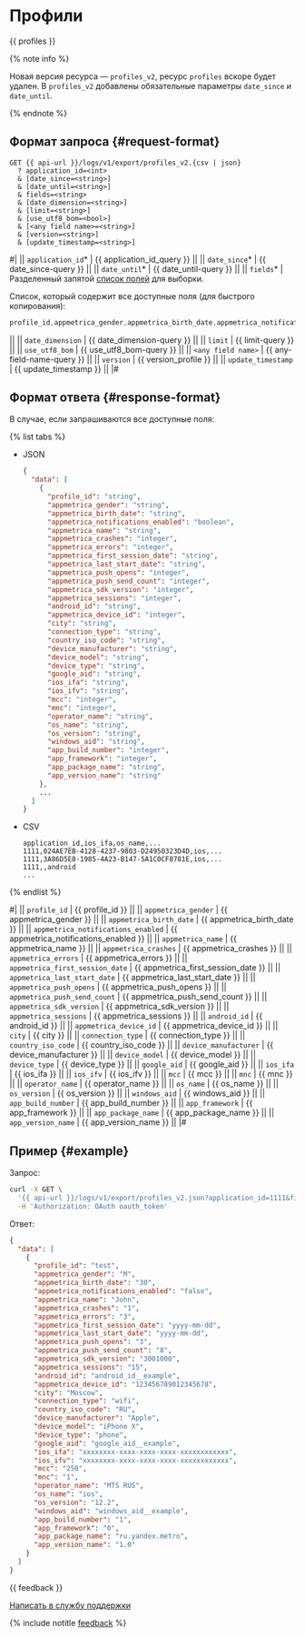 # Профили

{{ profiles }}

{% note info %}

Новая версия ресурса — `profiles_v2`, ресурс `profiles` вскоре будет удален. В `profiles_v2` добавлены обязательные параметры `date_since` и `date_until`. 

{% endnote %}

## Формат запроса {#request-format}

```
GET {{ api-url }}/logs/v1/export/profiles_v2.{csv | json}
  ? application_id=<int>
  & [date_since=<string>]
  & [date_until=<string>]  
  & fields=<string>
  & [date_dimension=<string>]
  & [limit=<string>]
  & [use_utf8_bom=<bool>]
  & [<any field name>=<string>]
  & [version=<string>]
  & [update_timestamp=<string>]
```

#|
|| `application_id`* | {{ application_id_query }} ||
|| `date_since`* | {{ date_since-query }} ||
|| `date_until`* | {{ date_until-query }} ||
|| `fields`* | Разделенный запятой [список полей](../endpoints.md) для выборки.

Список, который содержит все доступные поля (для быстрого копирования):

```objectivec translate=no
profile_id,appmetrica_gender,appmetrica_birth_date,appmetrica_notifications_enabled,appmetrica_name,<any attribute name>,appmetrica_crashes,appmetrica_errors,appmetrica_first_session_date,appmetrica_last_start_date,appmetrica_push_opens,appmetrica_push_send_count,appmetrica_sdk_version,appmetrica_sessions,android_id,appmetrica_device_id,city,connection_type,country_iso_code,device_manufacturer,device_model,device_type,google_aid,ios_ifa,ios_ifv,mcc,mnc,operator_name,os_name,os_version,windows_aid,app_build_number,app_framework,app_package_name,app_version_name
``` 
||
|| `date_dimension` | {{ date_dimension-query }} ||
|| `limit` | {{ limit-query }} ||
|| `use_utf8_bom` | {{ use_utf8_bom-query }} ||
|| `<any field name>` | {{ any-field-name-query }} ||
|| `version` | {{ version_profile }} ||
|| `update_timestamp` | {{ update_timestamp }} ||
|#

## Формат ответа {#response-format}

В случае, если запрашиваются все доступные поля:

{% list tabs %}

- JSON

  ```json translate=no
  {
    "data": [
      {
        "profile_id": "string",
        "appmetrica_gender": "string",
        "appmetrica_birth_date": "string",
        "appmetrica_notifications_enabled": "boolean",
        "appmetrica_name": "string",
        "appmetrica_crashes": "integer",
        "appmetrica_errors": "integer",
        "appmetrica_first_session_date": "string",
        "appmetrica_last_start_date": "string",
        "appmetrica_push_opens": "integer",
        "appmetrica_push_send_count": "integer",
        "appmetrica_sdk_version": "integer",
        "appmetrica_sessions": "integer",
        "android_id": "string",
        "appmetrica_device_id": "integer",
        "city": "string",
        "connection_type": "string",
        "country_iso_code": "string",
        "device_manufacturer": "string",
        "device_model": "string",
        "device_type": "string",
        "google_aid": "string",
        "ios_ifa": "string",
        "ios_ifv": "string",
        "mcc": "integer",
        "mnc": "integer",
        "operator_name": "string",
        "os_name": "string",
        "os_version": "string",
        "windows_aid": "string",
        "app_build_number": "integer",
        "app_framework": "integer",
        "app_package_name": "string",
        "app_version_name": "string"
      },
      ...
    ]
  }
  ```

- CSV

  ```
  application_id,ios_ifa,os_name,...
  1111,024AE7EB-4128-4237-9803-D24950323D4D,ios,...
  1111,3A86D5E8-1985-4A23-B147-5A1C0CF8781E,ios,...
  1111,,android
  ...
  ```

{% endlist %}

#|
|| `profile_id` | {{ profile_id }} ||
|| `appmetrica_gender` | {{ appmetrica_gender }} ||
|| `appmetrica_birth_date` | {{ appmetrica_birth_date }} ||
|| `appmetrica_notifications_enabled` | {{ appmetrica_notifications_enabled }} ||
|| `appmetrica_name` | {{ appmetrica_name }} ||
|| `appmetrica_crashes` | {{ appmetrica_crashes }} ||
|| `appmetrica_errors` | {{ appmetrica_errors }} ||
|| `appmetrica_first_session_date` | {{ appmetrica_first_session_date }} ||
|| `appmetrica_last_start_date` | {{ appmetrica_last_start_date }} ||
|| `appmetrica_push_opens` | {{ appmetrica_push_opens }} ||
|| `appmetrica_push_send_count` | {{ appmetrica_push_send_count }} ||
|| `appmetrica_sdk_version` | {{ appmetrica_sdk_version }} ||
|| `appmetrica_sessions` | {{ appmetrica_sessions }} ||
|| `android_id` | {{ android_id }} ||
|| `appmetrica_device_id` | {{ appmetrica_device_id }} ||
|| `city` | {{ city }} ||
|| `connection_type` | {{ connection_type }} ||
|| `country_iso_code` | {{ country_iso_code }} ||
|| `device_manufacturer` | {{ device_manufacturer }} ||
|| `device_model` | {{ device_model }} ||
|| `device_type` | {{ device_type }} ||
|| `google_aid` | {{ google_aid }} ||
|| `ios_ifa` | {{ ios_ifa }} ||
|| `ios_ifv` | {{ ios_ifv }} ||
|| `mcc` | {{ mcc }} ||
|| `mnc` | {{ mnc }} ||
|| `operator_name` | {{ operator_name }} ||
|| `os_name` | {{ os_name }} ||
|| `os_version` | {{ os_version }} ||
|| `windows_aid` | {{ windows_aid }} ||
|| `app_build_number` | {{ app_build_number }} ||
|| `app_framework` | {{ app_framework }} ||
|| `app_package_name` | {{ app_package_name }} ||
|| `app_version_name` | {{ app_version_name }} ||
|#

## Пример {#example}

Запрос:

```bash translate=no
curl -X GET \
  '{{ api-url }}/logs/v1/export/profiles_v2.json?application_id=1111&fields=profile_id,appmetrica_gender,appmetrica_birth_date,appmetrica_notifications_enabled,appmetrica_name,appmetrica_crashes,appmetrica_errors,appmetrica_first_session_date,appmetrica_last_start_date,appmetrica_push_opens,appmetrica_push_send_count,appmetrica_sdk_version,appmetrica_sessions,android_id,appmetrica_device_id,city,connection_type,country_iso_code,device_manufacturer,device_model,device_type,google_aid,ios_ifa,ios_ifv,mcc,mnc,operator_name,os_name,os_version,windows_aid,app_build_number,app_framework,app_package_name,app_version_name' \
  -H 'Authorization: OAuth oauth_token'
```

Ответ:

```json translate=no
{
  "data": [
    {
      "profile_id": "test",
      "appmetrica_gender": "M",
      "appmetrica_birth_date": "30",
      "appmetrica_notifications_enabled": "false",
      "appmetrica_name": "John",
      "appmetrica_crashes": "1",
      "appmetrica_errors": "3",
      "appmetrica_first_session_date": "yyyy-mm-dd",
      "appmetrica_last_start_date": "yyyy-mm-dd",
      "appmetrica_push_opens": "3",
      "appmetrica_push_send_count": "8",
      "appmetrica_sdk_version": "3001000",
      "appmetrica_sessions": "15",
      "android_id": "android_id__example",
      "appmetrica_device_id": "123456789012345678",
      "city": "Moscow",
      "connection_type": "wifi",
      "country_iso_code": "RU",
      "device_manufacturer": "Apple",
      "device_model": "iPhone X",
      "device_type": "phone",
      "google_aid": "google_aid__example",
      "ios_ifa": "xxxxxxxx-xxxx-xxxx-xxxx-xxxxxxxxxxxx",
      "ios_ifv": "xxxxxxxx-xxxx-xxxx-xxxx-xxxxxxxxxxxx",
      "mcc": "250",
      "mnc": "1",
      "operator_name": "MTS RUS",
      "os_name": "ios",
      "os_version": "12.2",
      "windows_aid": "windows_aid__example",
      "app_build_number": "1",
      "app_framework": "0",
      "app_package_name": "ru.yandex.metro",
      "app_version_name": "1.0"
    }
  ]
}
```

{{ feedback }}

<a href="../../../troubleshooting/feedback-new">
  <span class="button">Написать в службу поддержки</span>
</a>

{% include notitle [feedback](../../../_includes/feedback-button.md) %}
